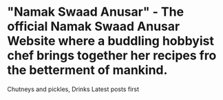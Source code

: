 # "Namak Swaad Anusar" - The official Namak Swaad Anusar Website where a buddling hobbyist chef brings together her recipes fro the betterment of mankind.

Chutneys and pickles, Drinks 
Latest posts first